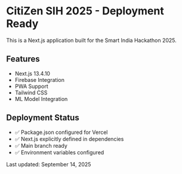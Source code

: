 # CitiZen SIH 2025 - Deployment Ready

This is a Next.js application built for the Smart India Hackathon 2025.

## Features
- Next.js 13.4.10
- Firebase Integration
- PWA Support
- Tailwind CSS
- ML Model Integration

## Deployment Status
- ✅ Package.json configured for Vercel
- ✅ Next.js explicitly defined in dependencies
- ✅ Main branch ready
- ✅ Environment variables configured

Last updated: September 14, 2025